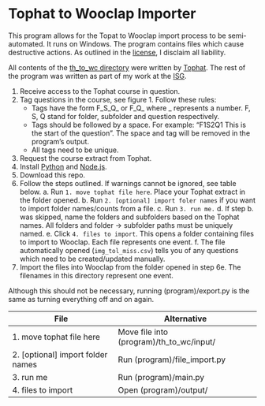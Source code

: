 # Tophat to Wooclap Importer

This program allows for the Topat to Wooclap import process to be semi-automated. It runs on Windows. 
The program contains files which cause destructive actions. As outlined in the [license](/LICENSE), I disclaim all liability.

All contents of the [th_to_wc directory](/(program)/th_to_wc) were written by [Tophat](https://tophat.com/). The rest of the program was written as part of my work at the [ISG](https://www.ed.ac.uk/information-services). 

1. Receive access to the Tophat course in question. 
2. Tag questions in the course, see figure 1. Follow these rules: 
    - Tags have the form F_S_Q_ or F_Q_ where _ represents a number. F, S, Q stand for folder, subfolder and question respectively. 
    - Tags should be followed by a space. For example: “F1S2Q1 This is the start of the question”. The space and tag will be removed in the program’s output.  
    - All tags need to be unique.  
3. Request the course extract from Tophat. 
4. Install [Python](https://www.python.org/downloads/) and [Node.js](https://nodejs.org/en/download).
5. Download this repo.
6. Follow the steps outlined. If warnings cannot be ignored, see table below.
    a. Run ``1. move tophat file here``. Place your Tophat extract in the folder opened. 
    b. Run ``2. [optional] import foler names`` if you want to import folder names/counts from a file. 
    c. Run ``3. run me.``
    d. If step b. was skipped, name the folders and subfolders based on the Tophat names. All folders and folder -> subfolder paths must be uniquely named.
    e. Click ``4. files to import``. This opens a folder containing files to import to Wooclap. Each file represents one event.
    f. The file automatically opened (``img_tol_miss.csv``) tells you of any questions which need to be created/updated manually. 
7. Import the files into Wooclap from the folder opened in step 6e. The filenames in this directory represent one event. 

Although this should not be necessary, running (program)/export.py is the same as turning everything off and on again.  

| File                              | Alternative                              |
|-----------------------------------|------------------------------------------|
| 1. move tophat file here          | Move file into (program)/th_to_wc/input/ |
| 2. [optional] import folder names | Run (program)/file_import.py             |
| 3. run me                         | Run (program)/main.py                    |
| 4. files to import                | Open (program)/output/                   |
